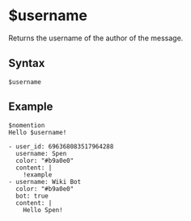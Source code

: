 # $username
Returns the username of the author of the message.

## Syntax
```
$username
```

## Example
```
$nomention
Hello $username!
```

``` discord yaml
- user_id: 696368083517964288
  username: Spen
  color: "#b9a0e0"
  content: |
    !example
- username: Wiki Bot
  color: "#b9a0e0"
  bot: true
  content: |
    Hello Spen!
```
